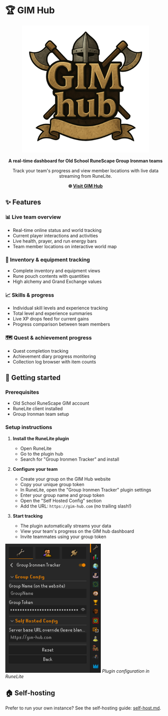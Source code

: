 # 🏆 GIM Hub

<div align="center">
  <img alt="GIM Hub Logo" src="public/images/logo.png" width="400"/>
  
  **A real-time dashboard for Old School RuneScape Group Ironman teams**
  
  Track your team's progress and view member locations with live data streaming from RuneLite.
  
  **🌐 [Visit GIM Hub](https://gim-hub.com)**
</div>

## ✨ Features

### 📊 **Live team overview**

- Real-time online status and world tracking
- Current player interactions and activities
- Live health, prayer, and run energy bars
- Team member locations on interactive world map

### 🎒 **Inventory & equipment tracking**

- Complete inventory and equipment views
- Rune pouch contents with quantities
- High alchemy and Grand Exchange values

### 📈 **Skills & progress**

- Individual skill levels and experience tracking
- Total level and experience summaries
- Live XP drops feed for current gains
- Progress comparison between team members

### 🗺️ **Quest & achievement progress**

- Quest completion tracking
- Achievement diary progress monitoring
- Collection log browser with item counts

## 🚀 Getting started

### Prerequisites

- Old School RuneScape GIM account
- RuneLite client installed
- Group Ironman team setup

### Setup instructions

1. **Install the RuneLite plugin**
   - Open RuneLite
   - Go to the plugin hub
   - Search for "Group Ironmen Tracker" and install

2. **Configure your team**
   - Create your group on the GIM Hub website
   - Copy your unique group token
   - In RuneLite, open the "Group Ironmen Tracker" plugin settings
   - Enter your group name and group token
   - Open the "Self Hosted Config" section
   - Add the URL: `https://gim-hub.com` (no trailing slash!)

3. **Start tracking**
   - The plugin automatically streams your data
   - View your team's progress on the GIM hub dashboard
   - Invite teammates using your group token

<img alt="RuneLite Plugin Configuration" src="public/images/plugin-screenshot.png" width="300"/>
<em>Plugin configuration in RuneLite</em>

## 🏠 Self-hosting

Prefer to run your own instance? See the self-hosting guide: [self-host.md](self-host.md).
